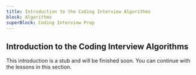 ```yaml
---
title: Introduction to the Coding Interview Algorithms
block: Algorithms
superBlock: Coding Interview Prep
---
```

## Introduction to the Coding Interview Algorithms

This introduction is a stub and will be finished soon. You can continue with the lessons in this section.

